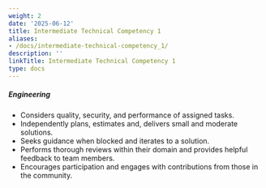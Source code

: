 ```yaml
---
weight: 2
date: '2025-06-12'
title: Intermediate Technical Competency 1
aliases:
- /docs/intermediate-technical-competency_1/
description: ''
linkTitle: Intermediate Technical Competency 1
type: docs
---
```


##### Engineering

* Considers quality, security, and performance of assigned tasks.
* Independently plans, estimates and, delivers small and moderate solutions.
* Seeks guidance when blocked and iterates to a solution.
* Performs thorough reviews within their domain and provides helpful feedback to team members.
* Encourages participation and engages with contributions from those in the community.
